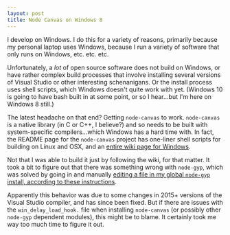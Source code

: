 ```yaml
---
layout: post
title: Node Canvas on Windows 8
---
```


I develop on Windows. I do this for a variety of reasons, primarily because my personal laptop uses Windows, because I run a variety of software that only runs on Windows, etc. etc. etc.

Unfortunately, a _lot_ of open source software does not build on Windows, or have rather complex build processes that involve installing several versions of Visual Studio or other interesting schenanigans. Or the install process uses shell scripts, which Windows doesn't quite work with yet. (Windows 10 is going to have bash built in at some point, or so I hear...but I'm here on Windows 8 still.)

The latest headache on that end? Getting `node-canvas` to work. `node-canvas` is a native library (in C or C++, I believe?) and so needs to be built with system-specific compilers...which Windows has a hard time with. In fact, the README page for the `node-canvas` project has one-liner shell scripts for building on Linux and OSX, and an [entire wiki page for Windows](https://github.com/Automattic/node-canvas/wiki/Installation---Windows).

Not that I was able to build it just by following the wiki, for that matter. It took a bit to figure out that there was something wrong with `node-gyp`, which was solved by going in and manually [editing a file in my global `node-gyp` install, according to these instructions](https://github.com/Automattic/node-canvas/issues/619#issuecomment-229696497).

Apparently this behavior was due to some changes in 2015+ versions of the Visual Studio compiler, and has since been fixed. But if there are issues with the `win_delay_load_hook.` file when installing `node-canvas` (or possibly other `node-gyp` dependent modules), this might be to blame. It certainly took me way too much time to figure it out.


